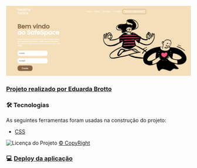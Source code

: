 <p align="center"> <img windth="470" src="banner.PNG">
 
 <p align="center">
  <a href="https://github.com/eduardabrotto">
   <h3> Projeto realizado por Eduarda Brotto </h3>
  </a>
 
### 🛠 Tecnologias

As seguintes ferramentas foram usadas na construção do projeto:

- [CSS](https://developer.mozilla.org/pt-BR/docs/Web/CSS)

</a>

  <img alt="Licença do Projeto" src="https://img.shields.io/badge/LICENSE-MIT-green"/> [© CopyRight](https://github.com/eduardabrotto/timerapp/blob/7eeb0925f42e74df04c15ca0aea4af97e39ff1c9/LICENSE)
  
  ### 💻 [Deploy da aplicação](https://homesafespace.netlify.app/)
<p>
 
